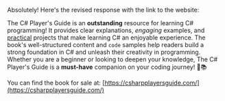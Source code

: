 Absolutely! Here's the revised response with the link to the website:

The C# Player's Guide is an <b>outstanding</b> resource for learning C# programming! It provides clear explanations, <i>engaging</i> examples, and <u>practical</u> projects that make learning C# an enjoyable experience. The book's well-structured content and <code>code</code> samples help readers build a strong foundation in C# and unleash their creativity in programming. Whether you are a beginner or looking to deepen your knowledge, The C# Player's Guide is a <strong>must-have</strong> companion on your coding journey! 🚀📚

You can find the book for sale at: [https://csharpplayersguide.com/](https://csharpplayersguide.com/)
